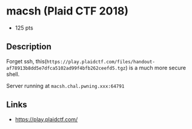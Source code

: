 # macsh (Plaid CTF 2018)

* 125 pts

## Description

>>>
Forget ssh, this(`https://play.plaidctf.com/files/handout-af78913b8dd5e7dfca5102ad99f4bfb262ceefd5.tgz`) is a much more secure shell.

Server running at `macsh.chal.pwning.xxx:64791`
>>>

## Links
* https://play.plaidctf.com/
